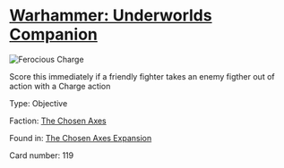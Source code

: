 # [Warhammer: Underworlds Companion](https://guidokessels.github.io/wh-underworlds)

  

![Ferocious Charge](https://warhammerunderworlds.com/wp-content/uploads/sites/6/2018/02/119_ENG.png)

Score this immediately if a friendly fighter takes an enemy figther out of action with a Charge action

Type: Objective

Faction: [The Chosen Axes](https://guidokessels.github.io/wh-underworlds/factions/the-chosen-axes)

Found in: [The Chosen Axes Expansion](https://guidokessels.github.io/wh-underworlds/locations/the-chosen-axes-expansion)

Card number: 119
